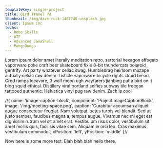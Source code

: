 ```yaml
---
templateKey: single-project
title: Bird Travel PR
thumbnail: /img/dave-ruck-1487748-unsplash.jpg
client: Ipsum Inc
techs:
  - Robo Skills
  - WTF
  - Advanced JavaShell
  - MongoDongo
---
```

Lorem ipsum dolor amet literally meditation retro, sartorial hexagon affogato vaporware poke craft beer skateboard fixie 8-bit thundercats polaroid gentrify. Art party whatever celiac swag. Humblebrag heirloom mixtape actually celiac raw denim. Listicle vaporware bicycle rights cloud bread. Cred ramps locavore, 3 wolf moon ugh wayfarers jianbing put a bird on it blog squid ethical. Distillery viral portland selfies subway tile freegan tattooed authentic. Helvetica vinyl pug raw denim. Zach is cool

//{ name: 'image-caption-block', component: 'ProjectImageCaptionBlock', image: '/img/meeting-space.png', caption: 'Curabitur accumsan aliquet augue consectetur feugiat. Nam volutpat luctus turpis vel blandit. Sed ut justo semper, faucibus magna a, tempus augue. Vivamus nec mi eget est dignissim rutrum vel sit amet erat. Vestibulum risus dolor, vestibulum sit amet mollis quis, facilisis vitae sem. Aliquam in orci leo. Cras maximus vestibulum commodo.', xPosition: 'left', yPosition: 'middle' }//

Now here is some more text. Blah blah blah hello there.